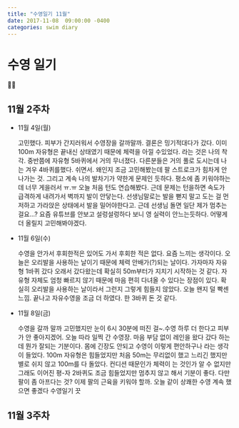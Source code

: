 ```yaml
---
title: "수영일기 11월"
date: 2017-11-08  09:00:00 -0400
categories: swim diary
---
```



# 수영 일기
🧜‍♂️
## 11월 2주차
 - 11월 4일(월)
 
    고민했다. 피부가 간지러워서 수영장을 갈까말까. 결론은 밍기적대다가 갔다. 이미 100m 자유형은 끝내신 상태였기 때문에 체력을 아낄 수있었다. 라는 것은 나의 착각. 중반쯤에 자유형 5바퀴에서 거의 무너졌다. 다른분들은 거의 풀로 도시는데 나는 겨우 4바퀴를했다. 쉬면서. 왜인지 조금 고민해봤는데 팔 스트로크가 힘차게 안나가는 것. 그리고 계속 나의 발차기가 약한게 문제인 듯하다. 평소에 좀 키워야하는데 너무 게을러서 ㅠ.ㅠ
    오늘 처음 턴도 연습해봤다. 근데 문제는 턴을하면 속도가 급격하게 내려가서 벽까지 발이 안닿는다. 선생님말로는 발을 뻗지 말고 도는 걸 먼저하고 가라앉은 상태에서 발을 밀어야한다고. 근데 선생님  돌면 일단 제가 멈추는걸요...?  요즘 유튜브를 안보고 설렁설렁하다 보니 영 실력이 안느는듯하다. 어떻게 더 올릴지 고민해봐야겠다.

- 11월 6일(수)

    수영을 안가서 후회한적은 있어도 가서 후회한 적은 없다. 요즘 느끼는 생각이다. 오늘은 오리발을 사용하는 날이기 때문에 체력 안배가(?)되는 날이다. 가자마자 자유형 1바퀴 갔다 오래서 갔다왔는데 확실히 50m부터가 지치기 시작하는 것 같다. 자유형 자체도 엄청 빠르지 않기 때문에 마음 편히 다녀올 수 있다는 장점이 있다. 확실히 오리발을 사용하는 날이라서 그런지 그렇게 힘들지 않았다. 오늘 왠지 덜 빡센느낌. 끝나고 자유수영을 조금 더 하였다. 한 3바퀴 돈 것 같다.

- 11월 8일(금)

    수영을 갈까 말까 고민했지만 눈이 6시 30분에 떠진 걸~.수영 하루 더 한다고 피부가 안 좋아지겠어.
    오늘 따라 일찍 간 수영장. 마음 부담 없이 레인을 왔다 갔다 하는데 뭔가 잘되는 기분이다. 몸에 긴장도 안되고 수영이 이렇게 편안하구나 라는 생각이 들었다.   100m  자유형은 힘들었지만 처음 50m는 무리없이 했고 느리긴 했지만 별로 쉬지 않고 100m를 다 돌았다. 컨디션 때문인가 체력이 는 것인가 알 수 없지만 그래도 이어진 평-자 2바퀴도 조금 힘들었지만 멈추지 않고 해서 기분이 좋다. 다만 팔이 좀 아프다는 것? 이제 팔의 근육을 키워야 할까.
    오늘 같이 상쾌한 수영 계속 했으면 좋겠다  수영일기 끗


## 11월 3주차


